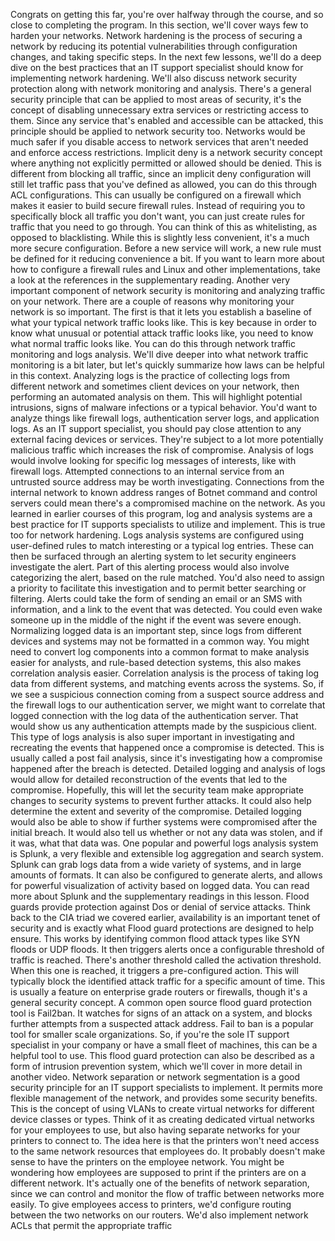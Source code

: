 Congrats on getting this far, you're over halfway through the course, and so
close to completing the program. In this section, we'll cover ways few to harden
your networks. Network hardening is the process of securing a network by
reducing its potential vulnerabilities through configuration changes, and taking
specific steps. In the next few lessons, we'll do a deep dive on the best
practices that an IT support specialist should know for implementing network
hardening. We'll also discuss network security protection along with network
monitoring and analysis. There's a general security principle that can be
applied to most areas of security, it's the concept of disabling unnecessary
extra services or restricting access to them. Since any service that's enabled
and accessible can be attacked, this principle should be applied to network
security too. Networks would be much safer if you disable access to network
services that aren't needed and enforce access restrictions. Implicit deny is a
network security concept where anything not explicitly permitted or allowed
should be denied. This is different from blocking all traffic, since an implicit
deny configuration will still let traffic pass that you've defined as allowed,
you can do this through ACL configurations. This can usually be configured on a
firewall which makes it easier to build secure firewall rules. Instead of
requiring you to specifically block all traffic you don't want, you can just
create rules for traffic that you need to go through. You can think of this as
whitelisting, as opposed to blacklisting. While this is slightly less
convenient, it's a much more secure configuration. Before a new service will
work, a new rule must be defined for it reducing convenience a bit. If you want
to learn more about how to configure a firewall rules and Linux and other
implementations, take a look at the references in the supplementary reading.
Another very important component of network security is monitoring and analyzing
traffic on your network. There are a couple of reasons why monitoring your
network is so important. The first is that it lets you establish a baseline of
what your typical network traffic looks like. This is key because in order to
know what unusual or potential attack traffic looks like, you need to know what
normal traffic looks like. You can do this through network traffic monitoring
and logs analysis. We'll dive deeper into what network traffic monitoring is a
bit later, but let's quickly summarize how laws can be helpful in this context.
Analyzing logs is the practice of collecting logs from different network and
sometimes client devices on your network, then performing an automated analysis
on them. This will highlight potential intrusions, signs of malware infections
or a typical behavior. You'd want to analyze things like firewall logs,
authentication server logs, and application logs. As an IT support specialist,
you should pay close attention to any external facing devices or services.
They're subject to a lot more potentially malicious traffic which increases the
risk of compromise. Analysis of logs would involve looking for specific log
messages of interests, like with firewall logs. Attempted connections to an
internal service from an untrusted source address may be worth investigating.
Connections from the internal network to known address ranges of Botnet command
and control servers could mean there's a compromised machine on the network. As
you learned in earlier courses of this program, log and analysis systems are a
best practice for IT supports specialists to utilize and implement. This is true
too for network hardening. Logs analysis systems are configured using
user-defined rules to match interesting or a typical log entries. These can then
be surfaced through an alerting system to let security engineers investigate the
alert. Part of this alerting process would also involve categorizing the alert,
based on the rule matched. You'd also need to assign a priority to facilitate
this investigation and to permit better searching or filtering. Alerts could
take the form of sending an email or an SMS with information, and a link to the
event that was detected. You could even wake someone up in the middle of the
night if the event was severe enough. Normalizing logged data is an important
step, since logs from different devices and systems may not be formatted in a
common way. You might need to convert log components into a common format to
make analysis easier for analysts, and rule-based detection systems, this also
makes correlation analysis easier. Correlation analysis is the process of taking
log data from different systems, and matching events across the systems. So, if
we see a suspicious connection coming from a suspect source address and the
firewall logs to our authentication server, we might want to correlate that
logged connection with the log data of the authentication server. That would
show us any authentication attempts made by the suspicious client. This type of
logs analysis is also super important in investigating and recreating the events
that happened once a compromise is detected. This is usually called a post fail
analysis, since it's investigating how a compromise happened after the breach is
detected. Detailed logging and analysis of logs would allow for detailed
reconstruction of the events that led to the compromise. Hopefully, this will
let the security team make appropriate changes to security systems to prevent
further attacks. It could also help determine the extent and severity of the
compromise. Detailed logging would also be able to show if further systems were
compromised after the initial breach. It would also tell us whether or not any
data was stolen, and if it was, what that data was. One popular and powerful
logs analysis system is Splunk, a very flexible and extensible log aggregation
and search system. Splunk can grab logs data from a wide variety of systems, and
in large amounts of formats. It can also be configured to generate alerts, and
allows for powerful visualization of activity based on logged data. You can read
more about Splunk and the supplementary readings in this lesson. Flood guards
provide protection against Dos or denial of service attacks. Think back to the
CIA triad we covered earlier, availability is an important tenet of security and
is exactly what Flood guard protections are designed to help ensure. This works
by identifying common flood attack types like SYN floods or UDP floods. It then
triggers alerts once a configurable threshold of traffic is reached. There's
another threshold called the activation threshold. When this one is reached, it
triggers a pre-configured action. This will typically block the identified
attack traffic for a specific amount of time. This is usually a feature on
enterprise grade routers or firewalls, though it's a general security concept. A
common open source flood guard protection tool is Fail2ban. It watches for signs
of an attack on a system, and blocks further attempts from a suspected attack
address. Fail to ban is a popular tool for smaller scale organizations. So, if
you're the sole IT support specialist in your company or have a small fleet of
machines, this can be a helpful tool to use. This flood guard protection can
also be described as a form of intrusion prevention system, which we'll cover in
more detail in another video. Network separation or network segmentation is a
good security principle for an IT support specialists to implement. It permits
more flexible management of the network, and provides some security benefits.
This is the concept of using VLANs to create virtual networks for different
device classes or types. Think of it as creating dedicated virtual networks for
your employees to use, but also having separate networks for your printers to
connect to. The idea here is that the printers won't need access to the same
network resources that employees do. It probably doesn't make sense to have the
printers on the employee network. You might be wondering how employees are
supposed to print if the printers are on a different network. It's actually one
of the benefits of network separation, since we can control and monitor the flow
of traffic between networks more easily. To give employees access to printers,
we'd configure routing between the two networks on our routers. We'd also
implement network ACLs that permit the appropriate traffic